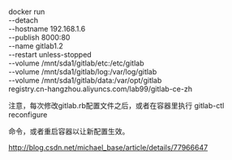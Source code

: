 docker run \
    --detach \
    --hostname 192.168.1.6 \
    --publish 8000:80 \
    --name gitlab1.2 \
    --restart unless-stopped \
    --volume /mnt/sda1/gitlab/etc:/etc/gitlab \
    --volume /mnt/sda1/gitlab/log:/var/log/gitlab \
    --volume /mnt/sda1/gitlab/data:/var/opt/gitlab \
    registry.cn-hangzhou.aliyuncs.com/lab99/gitlab-ce-zh

注意，每次修改gitlab.rb配置文件之后，或者在容器里执行
gitlab-ctl reconfigure

命令，或者重启容器以让新配置生效。


http://blog.csdn.net/michael_base/article/details/77966647
